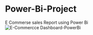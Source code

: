 # Power-Bi-Project
E Commerse sales Report using Power Bi
![E-Commercce Dashboard-PowerBi](https://github.com/user-attachments/assets/299cc1e2-02e2-40ba-b11d-ae8022e60bf4)
